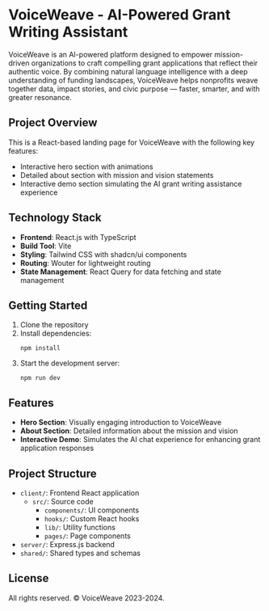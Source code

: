 # VoiceWeave - AI-Powered Grant Writing Assistant

VoiceWeave is an AI-powered platform designed to empower mission-driven organizations to craft compelling grant applications that reflect their authentic voice. By combining natural language intelligence with a deep understanding of funding landscapes, VoiceWeave helps nonprofits weave together data, impact stories, and civic purpose — faster, smarter, and with greater resonance.

## Project Overview

This is a React-based landing page for VoiceWeave with the following key features:

- Interactive hero section with animations
- Detailed about section with mission and vision statements
- Interactive demo section simulating the AI grant writing assistance experience

## Technology Stack

- **Frontend**: React.js with TypeScript
- **Build Tool**: Vite
- **Styling**: Tailwind CSS with shadcn/ui components
- **Routing**: Wouter for lightweight routing
- **State Management**: React Query for data fetching and state management

## Getting Started

1. Clone the repository
2. Install dependencies:
   ```
   npm install
   ```
3. Start the development server:
   ```
   npm run dev
   ```

## Features

- **Hero Section**: Visually engaging introduction to VoiceWeave
- **About Section**: Detailed information about the mission and vision
- **Interactive Demo**: Simulates the AI chat experience for enhancing grant application responses

## Project Structure

- `client/`: Frontend React application
  - `src/`: Source code
    - `components/`: UI components
    - `hooks/`: Custom React hooks
    - `lib/`: Utility functions
    - `pages/`: Page components
- `server/`: Express.js backend
- `shared/`: Shared types and schemas

## License

All rights reserved. © VoiceWeave 2023-2024.